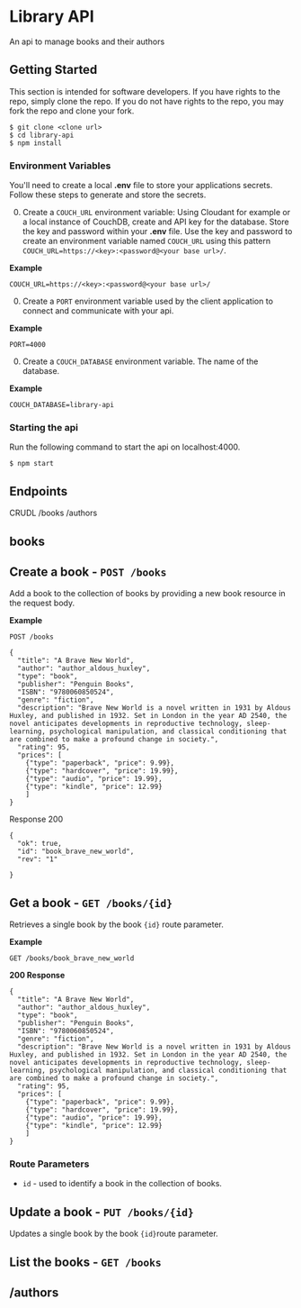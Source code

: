 # Library API

An api to manage books and their authors

## Getting Started

This section is intended for software developers. If you have rights to the repo, simply clone the repo. If you do not have rights to the repo, you may fork the repo and clone your fork.

```
$ git clone <clone url>
$ cd library-api
$ npm install
```

### Environment Variables

You'll need to create a local **.env** file to store your applications secrets. Follow these steps to generate and store the secrets.

0. Create a `COUCH_URL` environment variable: Using Cloudant for example or a local instance of CouchDB, create and API key for the database. Store the key and password within your **.env** file. Use the key and password to create an environment variable named `COUCH_URL` using this pattern `COUCH_URL=https://<key>:<password@<your base url>/`.

  **Example**

  ```
  COUCH_URL=https://<key>:<password@<your base url>/
  ```

0. Create a `PORT` environment variable used by the client application to connect and communicate with your api.   

  **Example**

  ```
  PORT=4000
  ```

0. Create a `COUCH_DATABASE` environment variable. The name of the database.

  **Example**
  ```
  COUCH_DATABASE=library-api
  ```

### Starting the api

Run the following command to start the api on localhost:4000.

```
$ npm start
```

## Endpoints
CRUDL
/books
/authors

## books
## Create a book - `POST /books`

Add a book to the collection of books by providing a new book resource in the request body.

**Example**

```
POST /books

{
  "title": "A Brave New World",
  "author": "author_aldous_huxley",
  "type": "book",
  "publisher": "Penguin Books",
  "ISBN": "9780060850524",
  "genre": "fiction",
  "description": "Brave New World is a novel written in 1931 by Aldous Huxley, and published in 1932. Set in London in the year AD 2540, the novel anticipates developments in reproductive technology, sleep-learning, psychological manipulation, and classical conditioning that are combined to make a profound change in society.",
  "rating": 95,
  "prices": [
    {"type": "paperback", "price": 9.99},
    {"type": "hardcover", "price": 19.99},
    {"type": "audio", "price": 19.99},
    {"type": "kindle", "price": 12.99}
    ]
}

```

Response 200

```
{
  "ok": true,
  "id": "book_brave_new_world",
  "rev": "1"

}
```

## Get a book - `GET /books/{id}`

Retrieves a single book by the book `{id}` route parameter.

**Example**

```
GET /books/book_brave_new_world
```

**200 Response**

```
{
  "title": "A Brave New World",
  "author": "author_aldous_huxley",
  "type": "book",
  "publisher": "Penguin Books",
  "ISBN": "9780060850524",
  "genre": "fiction",
  "description": "Brave New World is a novel written in 1931 by Aldous Huxley, and published in 1932. Set in London in the year AD 2540, the novel anticipates developments in reproductive technology, sleep-learning, psychological manipulation, and classical conditioning that are combined to make a profound change in society.",
  "rating": 95,
  "prices": [
    {"type": "paperback", "price": 9.99},
    {"type": "hardcover", "price": 19.99},
    {"type": "audio", "price": 19.99},
    {"type": "kindle", "price": 12.99}
    ]
}
```

### Route Parameters
 - `id` - used to identify a book in the collection of books.

## Update a book - `PUT /books/{id}`

Updates a single book by the book `{id}`route parameter.

## List the books - `GET /books`




## /authors
